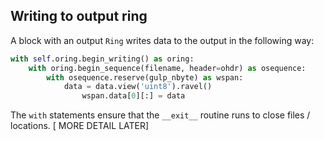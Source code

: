 ## Writing to output ring

A block with an output `Ring` writes data to the output in the following way:

```python
with self.oring.begin_writing() as oring:
    with oring.begin_sequence(filename, header=ohdr) as osequence:
        with osequence.reserve(gulp_nbyte) as wspan:
            data = data.view('uint8').ravel()
                wspan.data[0][:] = data
```

The `with` statements ensure that the `__exit__` routine runs to close files / locations. [ MORE DETAIL LATER]